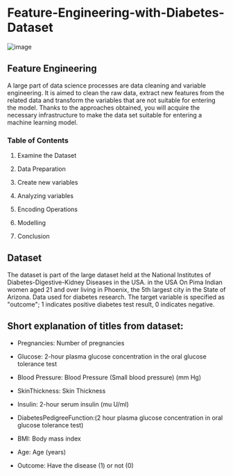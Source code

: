 # Feature-Engineering-with-Diabetes-Dataset

![image](https://user-images.githubusercontent.com/124357663/230062334-86b76a1e-a3dc-44fa-a975-eb8ea30228ea.png)

## Feature Engineering 

A large part of data science processes are data cleaning and variable engineering. It is aimed to clean the raw data, extract new features from the related data and transform the variables that are not suitable for entering the model. Thanks to the approaches obtained, you will acquire the necessary infrastructure to make the data set suitable for entering a machine learning model.

### Table of Contents ###
1. Examine the Dataset

2. Data Preparation

3. Create new variables

4. Analyzing variables

5. Encoding Operations

6. Modelling

7. Conclusion

## Dataset 

The dataset is part of the large dataset held at the National Institutes of Diabetes-Digestive-Kidney Diseases in the USA. in the USA On Pima Indian women aged 21 and over living in Phoenix, the 5th largest city in the State of Arizona. Data used for diabetes research. The target variable is specified as "outcome"; 1 indicates positive diabetes test result, 0 indicates negative.

## Short explanation of titles from dataset:

* Pregnancies: Number of pregnancies

* Glucose: 2-hour plasma glucose concentration in the oral glucose tolerance test

* Blood Pressure: Blood Pressure (Small blood pressure) (mm Hg)

* SkinThickness: Skin Thickness

* Insulin: 2-hour serum insulin (mu U/ml)

* DiabetesPedigreeFunction:(2 hour plasma glucose concentration in oral glucose tolerance test)

* BMI: Body mass index

* Age: Age (years)

* Outcome: Have the disease (1) or not (0)
